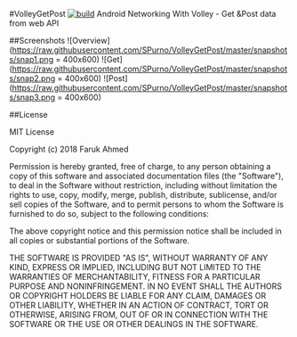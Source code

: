 #VolleyGetPost
[![build](
https://img.shields.io/travis/rust-lang/rust/master.svg)](https://spurno.github.io)
Android Networking With Volley - Get &amp;Post data from web API

##Screenshots
![Overview](https://raw.githubusercontent.com/SPurno/VolleyGetPost/master/snapshots/snap1.png = 400x600)
![Get](https://raw.githubusercontent.com/SPurno/VolleyGetPost/master/snapshots/snap2.png = 400x600)
![Post](https://raw.githubusercontent.com/SPurno/VolleyGetPost/master/snapshots/snap3.png = 400x600)

##License 

MIT License

Copyright (c) 2018 Faruk Ahmed

Permission is hereby granted, free of charge, to any person obtaining a copy
of this software and associated documentation files (the "Software"), to deal
in the Software without restriction, including without limitation the rights
to use, copy, modify, merge, publish, distribute, sublicense, and/or sell
copies of the Software, and to permit persons to whom the Software is
furnished to do so, subject to the following conditions:

The above copyright notice and this permission notice shall be included in all
copies or substantial portions of the Software.

THE SOFTWARE IS PROVIDED "AS IS", WITHOUT WARRANTY OF ANY KIND, EXPRESS OR
IMPLIED, INCLUDING BUT NOT LIMITED TO THE WARRANTIES OF MERCHANTABILITY,
FITNESS FOR A PARTICULAR PURPOSE AND NONINFRINGEMENT. IN NO EVENT SHALL THE
AUTHORS OR COPYRIGHT HOLDERS BE LIABLE FOR ANY CLAIM, DAMAGES OR OTHER
LIABILITY, WHETHER IN AN ACTION OF CONTRACT, TORT OR OTHERWISE, ARISING FROM,
OUT OF OR IN CONNECTION WITH THE SOFTWARE OR THE USE OR OTHER DEALINGS IN THE
SOFTWARE.

